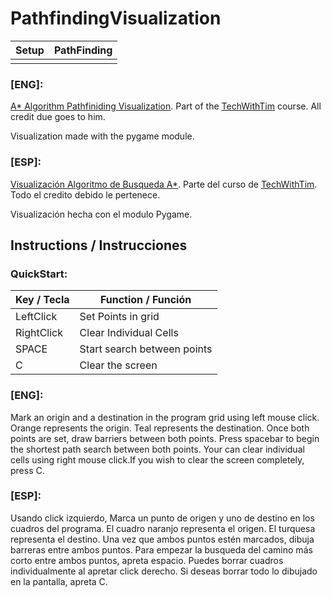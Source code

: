 # PathfindingVisualization #
Setup         | PathFinding
------------- | ------------------
              | 



### [ENG]: ###
[A* Algorithm Pathfiniding Visualization](https://en.wikipedia.org/wiki/A*_search_algorithm "A* Algorithm Pathfiniding Visualization"). Part of the [TechWithTim](http://www.techwithtim.net/ "TechWithTim") course. All credit due goes to him. 

Visualization made with the pygame module.

### [ESP]: ###
[Visualización Algoritmo de Busqueda A*](https://es.wikipedia.org/wiki/Algoritmo_de_b%C3%BAsqueda_A* "Visualización Algoritmo de Busqueda A*"). Parte del curso de [TechWithTim](http://www.techwithtim.net/ "TechWithTim"). Todo el credito debido le pertenece. 

Visualización hecha con el modulo Pygame.

## Instructions / Instrucciones ##
### QuickStart: ###
Key / Tecla   | Function / Función
------------- | ------------------
LeftClick     | Set Points in grid
RightClick    | Clear Individual Cells
SPACE         | Start search between points
C             | Clear the screen


### [ENG]: ###
Mark an origin and a destination in the program grid using left mouse click. Orange represents the origin. Teal represents the destination. Once both points are set, draw barriers between both points. Press spacebar to begin the shortest path search between both points. Your can clear individual cells using right mouse click.If you wish to clear the screen completely, press C.

### [ESP]: ###
Usando click izquierdo, Marca un punto de origen y uno de destino en los cuadros del programa. El cuadro naranjo representa el origen. El turquesa representa el destino. Una vez que ambos puntos estén marcados, dibuja barreras entre ambos puntos. Para empezar la busqueda del camino más corto entre ambos puntos, apreta espacio. Puedes borrar cuadros individualmente al apretar click derecho. Si deseas borrar todo lo dibujado en la pantalla, apreta C.
